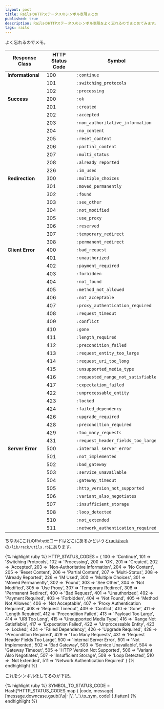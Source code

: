 ```yaml
---
layout: post
title: RailsのHTTPステータスのシンボル表現まとめ
published: true
description: RailsのHTTPステータスのシンボル表現をよく忘れるのでまとめてみます。
tags: rails
---
```


よく忘れるのでメモ。

| Response Class      | HTTP Status Code | Symbol                           |
| ------------------- | ---------------- | -------------------------------- |
| **Informational**   | 100              | `:continue`                        |
|                     | 101              | `:switching_protocols`             |
|                     | 102              | `:processing`                      |
| **Success**         | 200              | `:ok`                              |
|                     | 201              | `:created`                         |
|                     | 202              | `:accepted`                        |
|                     | 203              | `:non_authoritative_information`   |
|                     | 204              | `:no_content`                      |
|                     | 205              | `:reset_content`                   |
|                     | 206              | `:partial_content`                 |
|                     | 207              | `:multi_status`                    |
|                     | 208              | `:already_reported`                |
|                     | 226              | `:im_used`                         |
| **Redirection**     | 300              | `:multiple_choices`                |
|                     | 301              | `:moved_permanently`               |
|                     | 302              | `:found`                           |
|                     | 303              | `:see_other`                       |
|                     | 304              | `:not_modified`                    |
|                     | 305              | `:use_proxy`                       |
|                     | 306              | `:reserved`                        |
|                     | 307              | `:temporary_redirect`              |
|                     | 308              | `:permanent_redirect`              |
| **Client Error**    | 400              | `:bad_request`                     |
|                     | 401              | `:unauthorized`                    |
|                     | 402              | `:payment_required`                |
|                     | 403              | `:forbidden`                       |
|                     | 404              | `:not_found`                       |
|                     | 405              | `:method_not_allowed`              |
|                     | 406              | `:not_acceptable`                  |
|                     | 407              | `:proxy_authentication_required`   |
|                     | 408              | `:request_timeout`                 |
|                     | 409              | `:conflict`                        |
|                     | 410              | `:gone`                            |
|                     | 411              | `:length_required`                 |
|                     | 412              | `:precondition_failed`             |
|                     | 413              | `:request_entity_too_large`        |
|                     | 414              | `:request_uri_too_long`            |
|                     | 415              | `:unsupported_media_type`          |
|                     | 416              | `:requested_range_not_satisfiable` |
|                     | 417              | `:expectation_failed`              |
|                     | 422              | `:unprocessable_entity`            |
|                     | 423              | `:locked`                          |
|                     | 424              | `:failed_dependency`               |
|                     | 426              | `:upgrade_required`                |
|                     | 428              | `:precondition_required`           |
|                     | 429              | `:too_many_requests`               |
|                     | 431              | `:request_header_fields_too_large` |
| **Server Error**    | 500              | `:internal_server_error`           |
|                     | 501              | `:not_implemented`                 |
|                     | 502              | `:bad_gateway`                     |
|                     | 503              | `:service_unavailable`             |
|                     | 504              | `:gateway_timeout`                 |
|                     | 505              | `:http_version_not_supported`      |
|                     | 506              | `:variant_also_negotiates`         |
|                     | 507              | `:insufficient_storage`            |
|                     | 508              | `:loop_detected`                   |
|                     | 510              | `:not_extended`                    |
|                     | 511              | `:network_authentication_required` |


ちなみにこれのRuby元コードはどこにあるかというと[rack/rack](https://github.com/rack/rack)の`/lib/rack/utils.rb`にあります。

{% highlight ruby %}
HTTP_STATUS_CODES = {
  100 => 'Continue',
  101 => 'Switching Protocols',
  102 => 'Processing',
  200 => 'OK',
  201 => 'Created',
  202 => 'Accepted',
  203 => 'Non-Authoritative Information',
  204 => 'No Content',
  205 => 'Reset Content',
  206 => 'Partial Content',
  207 => 'Multi-Status',
  208 => 'Already Reported',
  226 => 'IM Used',
  300 => 'Multiple Choices',
  301 => 'Moved Permanently',
  302 => 'Found',
  303 => 'See Other',
  304 => 'Not Modified',
  305 => 'Use Proxy',
  307 => 'Temporary Redirect',
  308 => 'Permanent Redirect',
  400 => 'Bad Request',
  401 => 'Unauthorized',
  402 => 'Payment Required',
  403 => 'Forbidden',
  404 => 'Not Found',
  405 => 'Method Not Allowed',
  406 => 'Not Acceptable',
  407 => 'Proxy Authentication Required',
  408 => 'Request Timeout',
  409 => 'Conflict',
  410 => 'Gone',
  411 => 'Length Required',
  412 => 'Precondition Failed',
  413 => 'Payload Too Large',
  414 => 'URI Too Long',
  415 => 'Unsupported Media Type',
  416 => 'Range Not Satisfiable',
  417 => 'Expectation Failed',
  422 => 'Unprocessable Entity',
  423 => 'Locked',
  424 => 'Failed Dependency',
  426 => 'Upgrade Required',
  428 => 'Precondition Required',
  429 => 'Too Many Requests',
  431 => 'Request Header Fields Too Large',
  500 => 'Internal Server Error',
  501 => 'Not Implemented',
  502 => 'Bad Gateway',
  503 => 'Service Unavailable',
  504 => 'Gateway Timeout',
  505 => 'HTTP Version Not Supported',
  506 => 'Variant Also Negotiates',
  507 => 'Insufficient Storage',
  508 => 'Loop Detected',
  510 => 'Not Extended',
  511 => 'Network Authentication Required'
}
{% endhighlight %}

これをシンボル化してるのが下記。

{% highlight ruby %}
SYMBOL_TO_STATUS_CODE = Hash[*HTTP_STATUS_CODES.map { |code, message|
  [message.downcase.gsub(/\s|-|'/, '_').to_sym, code]
}.flatten]
{% endhighlight %}
